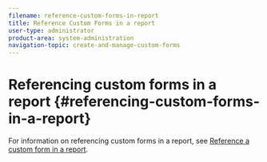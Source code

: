 ```yaml
---
filename: reference-custom-forms-in-report
title: Reference Custom Forms in a report
user-type: administrator
product-area: system-administration
navigation-topic: create-and-manage-custom-forms
---
```




# Referencing custom forms in a report  {#referencing-custom-forms-in-a-report}

For information on referencing custom forms in a report, see [Reference a custom form in a report](reference-custom-form-report.md).
